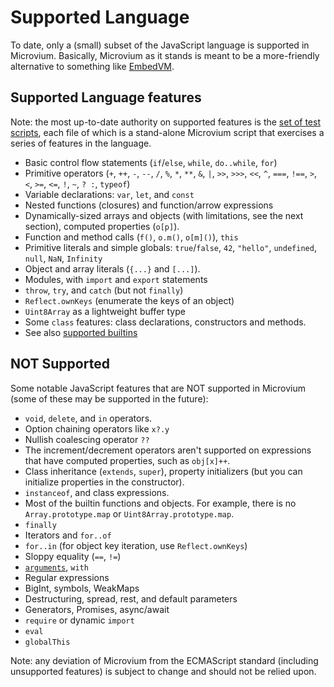 # Supported Language

To date, only a (small) subset of the JavaScript language is supported in Microvium. Basically, Microvium as it stands is meant to be a more-friendly alternative to something like [EmbedVM](http://www.clifford.at/embedvm/).

## Supported Language features

Note: the most up-to-date authority on supported features is the [set of test scripts](../test/end-to-end/tests), each file of which is a stand-alone Microvium script that exercises a series of features in the language.

 - Basic control flow statements (`if`/`else`, `while`, `do..while`, `for`)
 - Primitive operators (`+`, `++`, `-`, `--`, `/`, `%`, `*`, `**`, `&`, `|`, `>>`, `>>>`, `<<`, `^`, `===`, `!==`, `>`, `<`, `>=`, `<=`, `!`, `~`, `? :`, `typeof`)
 - Variable declarations: `var`, `let`, and `const`
 - Nested functions (closures) and function/arrow expressions
 - Dynamically-sized arrays and objects (with limitations, see the next section), computed properties (`o[p]`).
 - Function and method calls (`f()`, `o.m()`, `o[m]()`), `this`
 - Primitive literals and simple globals: `true`/`false`, `42`, `"hello"`, `undefined`, `null`, `NaN`, `Infinity`
 - Object and array literals (`{...}` and `[...]`).
 - Modules, with `import` and `export` statements
 - `throw`, `try`, and `catch` (but not `finally`)
 - `Reflect.ownKeys` (enumerate the keys of an object)
 - `Uint8Array` as a lightweight buffer type
 - Some `class` features: class declarations, constructors and methods.
 - See also [supported builtins](./supported-builtins.md)

## NOT Supported

Some notable JavaScript features that are NOT supported in Microvium (some of these may be supported in the future):

 - `void`, `delete`, and `in` operators.
 - Option chaining operators like `x?.y`
 - Nullish coalescing operator `??`
 - The increment/decrement operators aren't supported on expressions that have computed properties, such as `obj[x]++`.
 - Class inheritance (`extends`, `super`), property initializers (but you can initialize properties in the constructor).
 - `instanceof`, and class expressions.
 - Most of the builtin functions and objects. For example, there is no `Array.prototype.map` or `Uint8Array.prototype.map`.
 - `finally`
 - Iterators and `for..of`
 - `for..in` (for object key iteration, use `Reflect.ownKeys`)
 - Sloppy equality (`==`, `!=`)
 - [`arguments`](https://developer.mozilla.org/en-US/docs/Web/JavaScript/Reference/Functions/arguments), `with`
 - Regular expressions
 - BigInt, symbols, WeakMaps
 - Destructuring, spread, rest, and default parameters
 - Generators, Promises, async/await
 - `require` or dynamic `import`
 - `eval`
 - `globalThis`

Note: any deviation of Microvium from the ECMAScript standard (including unsupported features) is subject to change and should not be relied upon.
